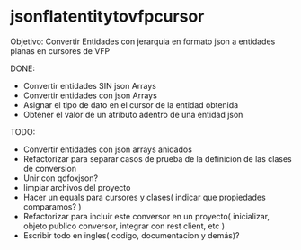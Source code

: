 # jsonflatentitytovfpcursor

Objetivo:
Convertir Entidades con jerarquia en formato json a entidades planas en cursores de VFP

DONE:
* Convertir entidades SIN json Arrays
* Convertir entidades con json Arrays
* Asignar el tipo de dato en el cursor de la entidad obtenida
* Obtener el valor de un atributo adentro de una entidad json

TODO:
* Convertir entidades con json arrays anidados
* Refactorizar para separar casos de prueba de la definicion de las clases de conversion
* Unir con qdfoxjson?
* limpiar archivos del proyecto
* Hacer un equals para cursores y clases( indicar que propiedades comparamos? )
* Refactorizar para incluir este conversor en un proyecto( inicializar, objeto publico conversor, integrar con rest client, etc )
* Escribir todo en ingles( codigo, documentacion y demás)?


